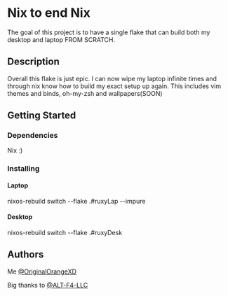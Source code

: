 # Nix to end Nix

The goal of this project is to have a single flake that can build both my desktop and laptop FROM SCRATCH.

## Description

Overall this flake is just epic. I can now wipe my laptop infinite times and through nix know how to build my exact setup up again. This includes vim themes and binds, oh-my-zsh and wallpapers(SOON)

## Getting Started

### Dependencies

Nix :)

### Installing

#### Laptop
nixos-rebuild switch --flake .#ruxyLap --impure 

#### Desktop
nixos-rebuild switch --flake .#ruxyDesk 

## Authors

Me [@OriginalOrangeXD](https://github.com/OriginalOrangeXD)

Big thanks to [@ALT-F4-LLC](https://github.com/ALT-F4-LLC/dotfiles-nixos)

